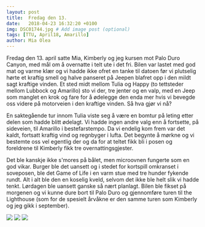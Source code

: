 ```yaml
---
layout: post
title:  Fredag den 13.
date:   2018-04-23 16:32:20 +0100
img: DSC01744.jpg # Add image post (optional)
tags: [TTU, April18, Amarillo]
author: Mia Olea 
---
```

Fredag den 13. april satte Mia, Kimberly og jeg kursen mot Palo Duro Canyon, med mål om å overnatte i telt ute i det fri. Bilen var lastet med god mat og varme klær og vi hadde ikke ofret en tanke til datoen før vi plutselig hørte et kraftig smell og halve panseret på Jeepen blafret opp i den mildt sagt kraftige vinden. Et sted midt mellom Tulia og Happy (to tettsteder mellom Lubbock og Amarillo) sto vi der, tre jenter og en valp, med en Jeep som manglet en krok og fare for å ødelegge den enda mer hvis vi bevegde oss videre på motorveien i den kraftige vinden. Så hva gjør vi nå? 

En saktegående tur innom Tulia viste seg å være en bomtur på leting etter delen som hadde blitt ødelagt. Vi hadde ingen andre valg enn å fortsette, på sideveien, til Amarillo i bestefarstempo. Da vi endelig kom frem var det kaldt, fortsatt kraftig vind og regnbyger i lufta. Det begynte å mørkne og vi bestemte oss vel egentlig der og da for at teltet fikk bli i posen og foreldrene til Kimberly fikk tre overnattingsgjester. 

Det ble kanskje ikke s'mores på bålet, men microovnen fungerte som en god vikar. Burger ble det uansett og i stedet for kortspill omkranset i soveposen, ble det Game of Life i en varm stue med tre hunder fykende rundt. Alt i alt ble den en koselig kveld, selvom det ikke ble helt slik vi hadde tenkt. Lørdagen ble uansett ganske så nært planlagt. Bilen ble fikset på morgenen og vi kunne dure bort til Palo Duro og gjennomføre turen til the Lighthouse (som for de spesielt årvåkne er den samme turen som Kimberly og jeg gikk i september).

![]({{site.baseurl}}/assets/img/DSC01742.jpg)
![]({{site.baseurl}}/assets/img/DSC01745.jpg)
![]({{site.baseurl}}/assets/img/DSC01746.jpg)

